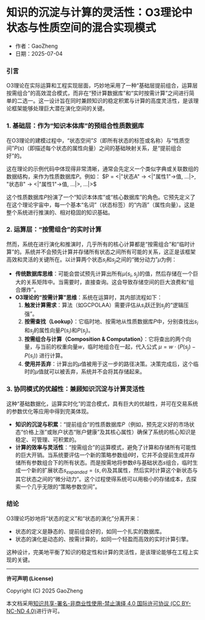 # **知识的沉淀与计算的灵活性：O3理论中状态与性质空间的混合实现模式**

- 作者：GaoZheng
- 日期：2025-07-04

### 引言
O3理论在实际运算和工程实现层面，巧妙地采用了一种“基础层提前组合，运算层按需组合”的高效混合模式，而非在“预计算数据库”和“实时按需计算”之间进行简单的二选一。这一设计旨在同时兼顾知识的稳定积累与计算的高度灵活性，是该理论框架能够处理巨大潜在演化空间的关键。

### 1. 基础层：作为“知识本体库”的预组合性质数据库
在O3理论的建模过程中，“状态空间”$S$（即所有状态的标签或名称）与“性质空间”$P(s)$（即描述每个状态的属性向量）之间的基础映射关系，是“提前组合好”的。

这在理论的示例代码中体现得非常清晰，通常会先定义一个类似字典或关联数组的数据结构，来作为性质数据库$P$。例如：
$P = <|"状态A" -> <|"属性1"->值, ...|>, "状态B" -> <|"属性1"->值, ...|>, ...|>$

这个性质数据库$P$扮演了一个“知识本体库”或“核心数据库”的角色。它预先定义了在这个理论宇宙中，每一个基本“名词”（状态标签）的“内涵”（属性向量）。这是整个系统进行推演的、相对稳固的知识基础。

### 2. 运算层：“按需组合”的实时计算
然而，系统在进行演化和推演时，几乎所有的核心计算都是“按需组合”和“临时计算”的。系统并不会预先计算并存储所有状态之间所有可能的关系，这正是该框架高效和灵活的关键所在。以计算两个状态$s_i$和$s_j$之间的“微分动力”$\mu$为例：

* **传统数据库思维**：可能会尝试预先计算出所有$\mu(s_i, s_j)$的值，然后存储在一个巨大的关系矩阵中。当需要时，直接查询。这会导致存储空间的巨大浪费和“组合爆炸”。
* **O3理论的“按需计算”思维**：系统在运算时，其内部流程如下：
    1.  **触发计算需求**：算法（如GCPOLAA）需要评估从$s_i$跃迁到$s_j$的“逻辑压强”。
    2.  **按需查找（Lookup）**：它临时地、按需地从性质数据库$P$中，分别查找出$s_i$和$s_j$的属性向量$P(s_i)$和$P(s_j)$。
    3.  **按需组合与计算（Composition & Computation）**：它将查出的两个向量，与当前的权重向量$w$，临时地组合在一起，代入公式 $\mu = w \cdot (P(s_j) - P(s_i))$ 进行计算。
    4.  **使用并丢弃**：计算出的$\mu$值被用于这一步的路径决策。决策完成后，这个临时的$\mu$值就可以被丢弃，系统并不会将其存储起来。

### 3. 协同模式的优越性：兼顾知识沉淀与计算灵活性
这种“基础数据化，运算实时化”的混合模式，具有巨大的优越性，并可在交易系统的参数优化等应用中得到完美体现。

* **知识的沉淀与积累**：“提前组合”的性质数据库$P$（例如，预先定义好的市场状态“价格上涨”或账户状态“账户健康”及其核心属性）确保了系统的核心知识是稳定、可管理、可积累的。
* **计算的效率与灵活性**：“按需组合”的运算模式，避免了计算和存储所有可能性的巨大开销。当系统要评估一个新的策略参数组$\theta$时，它并不会提前生成并存储所有参数组合下的所有状态。而是按需地将参数$\theta$与基础状态$s$组合，临时生成一个新的扩展状态$s_{expanded} = (s, \theta)$及其属性，然后实时计算这个新状态与其它状态之间的“微分动力”。这个过程使得系统可以用极小的存储成本，去探索一个几乎无限的“策略参数空间”。

### 结论
O3理论巧妙地将“状态的定义”和“状态的演化”分离开来：
* 状态的定义是静态的、提前组合好的，如同一个扎实的数据库。
* 状态的演化是动态的、按需计算的，如同一个轻盈而高效的实时计算引擎。

这种设计，完美地平衡了知识的稳定性和计算的灵活性，是该理论能够在工程上实现的关键。

---

**许可声明 (License)**

Copyright (C) 2025 GaoZheng 

本文档采用[知识共享-署名-非商业性使用-禁止演绎 4.0 国际许可协议 (CC BY-NC-ND 4.0)](https://creativecommons.org/licenses/by-nc-nd/4.0/deed.zh-Hans)进行许可。

